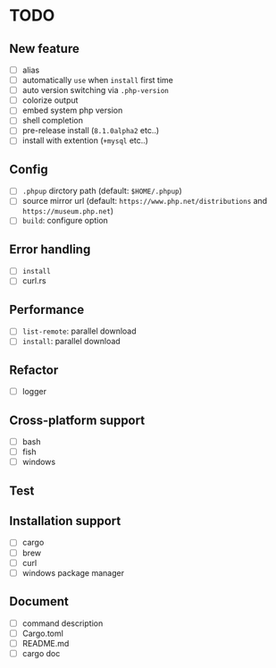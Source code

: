 # TODO

## New feature

- [ ] alias
- [ ] automatically `use` when `install` first time
- [ ] auto version switching via `.php-version`
- [ ] colorize output
- [ ] embed system php version
- [ ] shell completion
- [ ] pre-release install (`8.1.0alpha2` etc..)
- [ ] install with extention (`+mysql` etc..)

## Config

- [ ] `.phpup` dirctory path (default: `$HOME/.phpup`)
- [ ] source mirror url (default: `https://www.php.net/distributions` and `https://museum.php.net`)
- [ ] `build`: configure option

## Error handling

- [ ] `install`
- [ ] curl.rs

## Performance

- [ ] `list-remote`: parallel download
- [ ] `install`: parallel download

## Refactor

- [ ] logger

## Cross-platform support

- [ ] bash
- [ ] fish
- [ ] windows

## Test

## Installation support

- [ ] cargo
- [ ] brew
- [ ] curl
- [ ] windows package manager

## Document

- [ ] command description
- [ ] Cargo.toml
- [ ] README.md
- [ ] cargo doc
